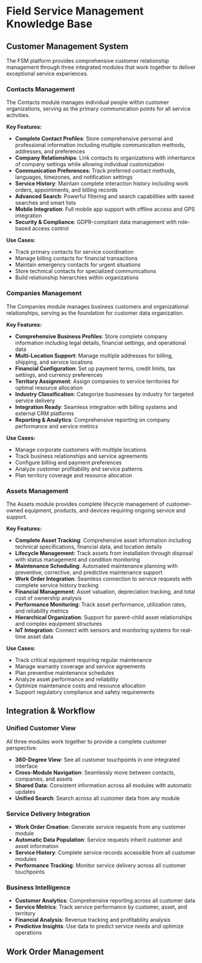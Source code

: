 # Field Service Management Knowledge Base

## Customer Management System

The FSM platform provides comprehensive customer relationship management through three integrated modules that work together to deliver exceptional service experiences.

### Contacts Management
The Contacts module manages individual people within customer organizations, serving as the primary communication points for all service activities.

**Key Features:**
- **Complete Contact Profiles**: Store comprehensive personal and professional information including multiple communication methods, addresses, and preferences
- **Company Relationships**: Link contacts to organizations with inheritance of company settings while allowing individual customization
- **Communication Preferences**: Track preferred contact methods, languages, timezones, and notification settings
- **Service History**: Maintain complete interaction history including work orders, appointments, and billing records
- **Advanced Search**: Powerful filtering and search capabilities with saved searches and smart lists
- **Mobile Integration**: Full mobile app support with offline access and GPS integration
- **Security & Compliance**: GDPR-compliant data management with role-based access control

**Use Cases:**
- Track primary contacts for service coordination
- Manage billing contacts for financial transactions
- Maintain emergency contacts for urgent situations
- Store technical contacts for specialized communications
- Build relationship hierarchies within organizations

### Companies Management
The Companies module manages business customers and organizational relationships, serving as the foundation for customer data organization.

**Key Features:**
- **Comprehensive Business Profiles**: Store complete company information including legal details, financial settings, and operational data
- **Multi-Location Support**: Manage multiple addresses for billing, shipping, and service locations
- **Financial Configuration**: Set up payment terms, credit limits, tax settings, and currency preferences
- **Territory Assignment**: Assign companies to service territories for optimal resource allocation
- **Industry Classification**: Categorize businesses by industry for targeted service delivery
- **Integration Ready**: Seamless integration with billing systems and external CRM platforms
- **Reporting & Analytics**: Comprehensive reporting on company performance and service metrics

**Use Cases:**
- Manage corporate customers with multiple locations
- Track business relationships and service agreements
- Configure billing and payment preferences
- Analyze customer profitability and service patterns
- Plan territory coverage and resource allocation

### Assets Management
The Assets module provides complete lifecycle management of customer-owned equipment, products, and devices requiring ongoing service and support.

**Key Features:**
- **Complete Asset Tracking**: Comprehensive asset information including technical specifications, financial data, and location details
- **Lifecycle Management**: Track assets from installation through disposal with status management and condition monitoring
- **Maintenance Scheduling**: Automated maintenance planning with preventive, corrective, and predictive maintenance support
- **Work Order Integration**: Seamless connection to service requests with complete service history tracking
- **Financial Management**: Asset valuation, depreciation tracking, and total cost of ownership analysis
- **Performance Monitoring**: Track asset performance, utilization rates, and reliability metrics
- **Hierarchical Organization**: Support for parent-child asset relationships and complex equipment structures
- **IoT Integration**: Connect with sensors and monitoring systems for real-time asset data

**Use Cases:**
- Track critical equipment requiring regular maintenance
- Manage warranty coverage and service agreements
- Plan preventive maintenance schedules
- Analyze asset performance and reliability
- Optimize maintenance costs and resource allocation
- Support regulatory compliance and safety requirements

## Integration & Workflow

### Unified Customer View
All three modules work together to provide a complete customer perspective:
- **360-Degree View**: See all customer touchpoints in one integrated interface
- **Cross-Module Navigation**: Seamlessly move between contacts, companies, and assets
- **Shared Data**: Consistent information across all modules with automatic updates
- **Unified Search**: Search across all customer data from any module

### Service Delivery Integration
- **Work Order Creation**: Generate service requests from any customer module
- **Automatic Data Population**: Service requests inherit customer and asset information
- **Service History**: Complete service records accessible from all customer modules
- **Performance Tracking**: Monitor service delivery across all customer touchpoints

### Business Intelligence
- **Customer Analytics**: Comprehensive reporting across all customer data
- **Service Metrics**: Track service performance by customer, asset, and territory
- **Financial Analysis**: Revenue tracking and profitability analysis
- **Predictive Insights**: Use data to predict service needs and optimize operations

## Work Order Management

